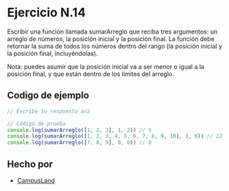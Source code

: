 # Ejercicio N.14

Escribir una función llamada sumarArreglo que reciba tres argumentos: un arreglo de números, la posición inicial y la posición final. La función debe retornar la suma de todos los números dentro del rango (la posición inicial y la posición final, incluyéndolas).

Nota: puedes asumir que la posición inicial va a ser menor o igual a la posición final, y que están dentro de los límites del arreglo.
## Codigo de ejemplo

```javascript
// Escribe tu respuesta acá

// Código de prueba
console.log(sumarArreglo([1, 2, 3], 1, 2)) // 5
console.log(sumarArreglo([1, 2, 3, 4, 5, 6, 7, 8, 9, 10], 3, 6)) // 22
console.log(sumarArreglo([7, 8, 9], 0, 0)) // 0
```


## Hecho por

- [CampusLand](https://github.com/CampusLands)